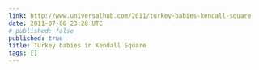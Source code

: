 ```yaml
---
link: http://www.universalhub.com/2011/turkey-babies-kendall-square
date: 2011-07-06 23:28 UTC
# published: false
published: true
title: Turkey babies in Kendall Square
tags: []
---
```



